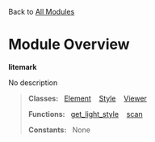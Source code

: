 Back to [All Modules](https://github.com/pyrustic/litemark/blob/master/docs/modules/README.md#readme)

# Module Overview

**litemark**
 
No description

> **Classes:** &nbsp; [Element](https://github.com/pyrustic/litemark/blob/master/docs/modules/content/litemark/content/classes/Element.md#class-element) &nbsp;&nbsp; [Style](https://github.com/pyrustic/litemark/blob/master/docs/modules/content/litemark/content/classes/Style.md#class-style) &nbsp;&nbsp; [Viewer](https://github.com/pyrustic/litemark/blob/master/docs/modules/content/litemark/content/classes/Viewer.md#class-viewer)
>
> **Functions:** &nbsp; [get\_light\_style](https://github.com/pyrustic/litemark/blob/master/docs/modules/content/litemark/content/functions.md#get_light_style) &nbsp;&nbsp; [scan](https://github.com/pyrustic/litemark/blob/master/docs/modules/content/litemark/content/functions.md#scan)
>
> **Constants:** &nbsp; None
